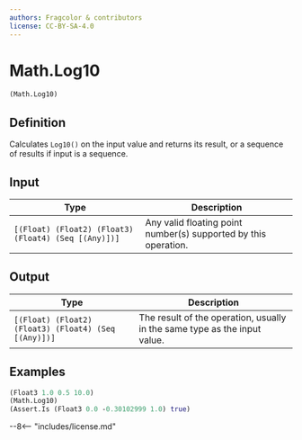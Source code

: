 ```yaml
---
authors: Fragcolor & contributors
license: CC-BY-SA-4.0
---
```



# Math.Log10

```clojure
(Math.Log10)
```


## Definition

Calculates `Log10()` on the input value and returns its result, or a sequence of results if input is a sequence.


## Input

| Type | Description |
|------|-------------|
| `[(Float) (Float2) (Float3) (Float4) (Seq [(Any)])]` | Any valid floating point number(s) supported by this operation. |


## Output

| Type | Description |
|------|-------------|
| `[(Float) (Float2) (Float3) (Float4) (Seq [(Any)])]` | The result of the operation, usually in the same type as the input value. |


## Examples

```clojure
(Float3 1.0 0.5 10.0)
(Math.Log10)
(Assert.Is (Float3 0.0 -0.30102999 1.0) true)
```


--8<-- "includes/license.md"
